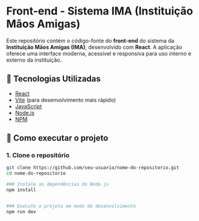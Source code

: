 # Front-end - Sistema IMA (Instituição Mãos Amigas)

Este repositório contém o código-fonte do **front-end** do sistema da **Instituição Mãos Amigas (IMA)**, desenvolvido com **React**. A aplicação oferece uma interface moderna, acessível e responsiva para uso interno e externo da instituição.

## 🧰 Tecnologias Utilizadas

- [React](https://reactjs.org/)
- [Vite](https://vitejs.dev/) (para desenvolvimento mais rápido)
- [JavaScript](https://developer.mozilla.org/pt-BR/docs/Web/JavaScript)
- [Node.js](https://nodejs.org/)
- [NPM](https://www.npmjs.com/)

## 🚀 Como executar o projeto

### 1. Clone o repositório

```bash
git clone https://github.com/seu-usuario/nome-do-repositorio.git
cd nome-do-repositorio

### Instale as dependências do Node.js
npm install


### Execute o projeto em modo de desenvolvimento
npm run dev
